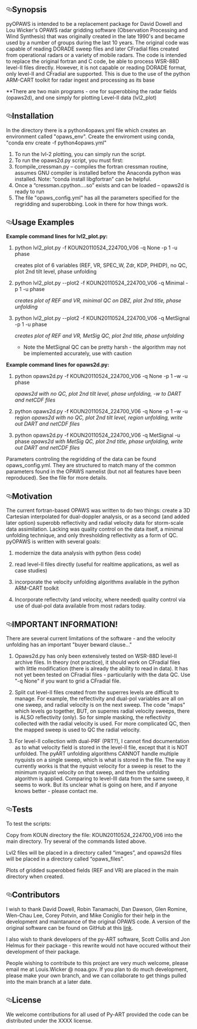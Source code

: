 
<!DOCTYPE html>
<html lang="en">
  <head>
    <meta charset="utf-8">



  <link crossorigin="anonymous" href="https://assets-cdn.github.com/assets/frameworks-722d5e7b1dad7337873eb9e5df225130f9619c70d109a26aebf344b98cbff091.css" media="all" rel="stylesheet" />
  <link crossorigin="anonymous" href="https://assets-cdn.github.com/assets/github-8f7d19ccb1b9871a0a66804035b4bc3936aa69e67ebfc8322969849f3cf2ad79.css" media="all" rel="stylesheet" />
  
  
  
  

  <meta name="viewport" content="width=device-width">
  

    
  <div id="readme" class="readme blob instapaper_body">
    <article class="markdown-body entry-content" itemprop="text"><h2><a id="user-content-synopsis" class="anchor" href="#synopsis" aria-hidden="true"><svg aria-hidden="true" class="octicon octicon-link" height="16" version="1.1" viewBox="0 0 16 16" width="16"><path fill-rule="evenodd" d="M4 9h1v1H4c-1.5 0-3-1.69-3-3.5S2.55 3 4 3h4c1.45 0 3 1.69 3 3.5 0 1.41-.91 2.72-2 3.25V8.59c.58-.45 1-1.27 1-2.09C10 5.22 8.98 4 8 4H4c-.98 0-2 1.22-2 2.5S3 9 4 9zm9-3h-1v1h1c1 0 2 1.22 2 2.5S13.98 12 13 12H9c-.98 0-2-1.22-2-2.5 0-.83.42-1.64 1-2.09V6.25c-1.09.53-2 1.84-2 3.25C6 11.31 7.55 13 9 13h4c1.45 0 3-1.69 3-3.5S14.5 6 13 6z"></path></svg></a>Synopsis</h2>
<p>pyOPAWS is intended to be a replacement package for David Dowell and Lou Wicker's OPAWS radar gridding software (Observation Processing and Wind Synthesis) that was originally created in the late 1990's and became used by a number of groups during the last 10 years.  The original code was capable of reading DORADE sweep files and later CFradial files created from operational radars or a variety of mobile radars.  The code is intended to replace the original fortran and C code, be able to process WSR-88D level-II files directly. However, it is not capable or reading DORADE format, only level-II and CFradial are supported.  This is due to the use of the python ARM-CART toolkit for radar ingest and processing as its base</p>

**There are two main programs - one for superobbing the radar fields (opaws2d), and one simply for plotting Level-II data (lvl2_plot)

<h2><a id="user-content-installation" class="anchor" href="#installation" aria-hidden="true"><svg aria-hidden="true" class="octicon octicon-link" height="16" version="1.1" viewBox="0 0 16 16" width="16"><path fill-rule="evenodd" d="M4 9h1v1H4c-1.5 0-3-1.69-3-3.5S2.55 3 4 3h4c1.45 0 3 1.69 3 3.5 0 1.41-.91 2.72-2 3.25V8.59c.58-.45 1-1.27 1-2.09C10 5.22 8.98 4 8 4H4c-.98 0-2 1.22-2 2.5S3 9 4 9zm9-3h-1v1h1c1 0 2 1.22 2 2.5S13.98 12 13 12H9c-.98 0-2-1.22-2-2.5 0-.83.42-1.64 1-2.09V6.25c-1.09.53-2 1.84-2 3.25C6 11.31 7.55 13 9 13h4c1.45 0 3-1.69 3-3.5S14.5 6 13 6z"></path></svg></a>Installation</h2>

<p>In the directory there is a python4opaws.yml file which creates an environment called "opaws_env".  Create the enviroment using conda, "conda env create -f python4opaws.yml" 

1.	To run the lvl-2 plotting, you can simply run the script. 
2.	To run the opaws2d.py script, you must first:
3.	fcompile_cressman.py – compiles the fortran cressman routine, assumes GNU compiler is installed before the Anaconda python was installed.  Note:  “conda install libgfortran” can be helpful.
4.	Once a “cressman.cpython....so” exists and can be loaded – opaws2d is ready to run
5.  The file "opaws_config.yml" has all the parameters specified for the regridding and superobbing.  Look in there for how things work.
<p>

<h2><a id="user-content-code-example" class="anchor" href="#code-example" aria-hidden="true"><svg aria-hidden="true" class="octicon octicon-link" height="16" version="1.1" viewBox="0 0 16 16" width="16"><path fill-rule="evenodd" d="M4 9h1v1H4c-1.5 0-3-1.69-3-3.5S2.55 3 4 3h4c1.45 0 3 1.69 3 3.5 0 1.41-.91 2.72-2 3.25V8.59c.58-.45 1-1.27 1-2.09C10 5.22 8.98 4 8 4H4c-.98 0-2 1.22-2 2.5S3 9 4 9zm9-3h-1v1h1c1 0 2 1.22 2 2.5S13.98 12 13 12H9c-.98 0-2-1.22-2-2.5 0-.83.42-1.64 1-2.09V6.25c-1.09.53-2 1.84-2 3.25C6 11.31 7.55 13 9 13h4c1.45 0 3-1.69 3-3.5S14.5 6 13 6z"></path></svg></a>Usage Examples</h2>

**Example command lines for lvl2_plot.py:**

1.	python lvl2_plot.py -f KOUN20110524_224700_V06 -q None -p 1 -u phase
    <p>creates plot of 6 variables (REF, VR, SPEC_W, Zdr, KDP, PHIDP), no QC, plot 2nd tilt level, phase unfolding</p>

2.	python lvl2_plot.py --plot2 -f KOUN20110524_224700_V06 -q Minimal -p 1 -u phase

    *creates plot of REF and VR, minimal QC on DBZ, plot 2nd title, phase unfolding*

3.	python lvl2_plot.py --plot2 -f KOUN20110524_224700_V06 -q MetSignal -p 1 -u phase

    *creates plot of REF and VR, MetSig QC, plot 2nd title, phase unfolding*
    * Note the MetSignal QC can be pretty harsh - the algorithm may not be implemented accurately, use with caution

**Example command lines for opaws2d.py:**

1.	python opaws2d.py -f KOUN20110524_224700_V06 -q None -p 1 –w -u phase

    *opaws2d with no QC, plot 2nd tilt level, phase unfolding, -w to DART and netCDF files*

2.	python opaws2d.py -f KOUN20110524_224700_V06 -q None -p 1 –w -u region
    *opaws2d with no QC, plot 2nd tilt level, region unfolding, write out DART and netCDF files*

3.	python opaws2d.py -f KOUN20110524_224700_V06 -q MetSignal -u phase
    *opaws2d with MetSig QC, plot 2nd title, phase unfolding, write out DART and netCDF files*

Parameters controling the regridding of the data can be found opaws_config.yml. They are structured to match many of the common parameters found in the OPAWS namelist (but not all features have been reproduced).  See the file for more details.

</p>
<h2><a id="user-content-motivation" class="anchor" href="#motivation" aria-hidden="true"><svg aria-hidden="true" class="octicon octicon-link" height="16" version="1.1" viewBox="0 0 16 16" width="16"><path fill-rule="evenodd" d="M4 9h1v1H4c-1.5 0-3-1.69-3-3.5S2.55 3 4 3h4c1.45 0 3 1.69 3 3.5 0 1.41-.91 2.72-2 3.25V8.59c.58-.45 1-1.27 1-2.09C10 5.22 8.98 4 8 4H4c-.98 0-2 1.22-2 2.5S3 9 4 9zm9-3h-1v1h1c1 0 2 1.22 2 2.5S13.98 12 13 12H9c-.98 0-2-1.22-2-2.5 0-.83.42-1.64 1-2.09V6.25c-1.09.53-2 1.84-2 3.25C6 11.31 7.55 13 9 13h4c1.45 0 3-1.69 3-3.5S14.5 6 13 6z"></path></svg></a>Motivation</h2>
<p>The current fortran-based OPAWS was written to do two things:  create a 3D Cartesian interpolated for dual-doppler analysis, or as a second (and added later option) superobb reflectivity and radial velocity data for storm-scale data assimilation.  Lacking was quality control on the data itself, a minimal unfolding technique, and only thresholding reflectivity as a form of QC.  pyOPAWS is written with several goals:  

1.  modernize the data analysis with python (less code)

2.  read level-II files directly (useful for realtime applications, as well as case studies)

3.  incorporate the velocity unfolding algorithms available in the python ARM-CART toolkit

4.  Incorporate reflectvity (and velocity, where needed) quality control via use of dual-pol data available from most radars today.


</p>
<h2><a id="user-content-api-reference" class="anchor" href="#api-reference" aria-hidden="true"><svg aria-hidden="true" class="octicon octicon-link" height="16" version="1.1" viewBox="0 0 16 16" width="16"><path fill-rule="evenodd" d="M4 9h1v1H4c-1.5 0-3-1.69-3-3.5S2.55 3 4 3h4c1.45 0 3 1.69 3 3.5 0 1.41-.91 2.72-2 3.25V8.59c.58-.45 1-1.27 1-2.09C10 5.22 8.98 4 8 4H4c-.98 0-2 1.22-2 2.5S3 9 4 9zm9-3h-1v1h1c1 0 2 1.22 2 2.5S13.98 12 13 12H9c-.98 0-2-1.22-2-2.5 0-.83.42-1.64 1-2.09V6.25c-1.09.53-2 1.84-2 3.25C6 11.31 7.55 13 9 13h4c1.45 0 3-1.69 3-3.5S14.5 6 13 6z"></path></svg></a>IMPORTANT INFORMATION!</h2>
<p>

There are several current limitations of the software - and the velocity unfolding has an important "buyer beward clause..."

1.  Opaws2d.py has only been extensively tested on WSR-88D level-II archive files.  In theory (not practice), it should work on CFradial files with little modification (there is already the ability to read in data).  It has not yet been tested on CFradial files - particularily with the data QC.  Use "-q None" if you want to grid a CFradial file. 

2.  Split cut level-II files created from the superres levels are difficult to manage.  For example, the reflectivity and dual-pol variables are all on one sweep, and radial velocity is on the next sweep.  The code "maps" which levels go together, BUT, on superres radial velocity sweeps, there is ALSO reflectivity (only).  So for simple masking, the reflectivity collected with the radial velocity is used.  For more complicated QC, then the mapped sweep is used to QC the radial velocity.

3.  For level-II collection with dual-PRF (PRT?), I cannot find documentation as to what velocity field is stored in the level-II file, except that it is NOT unfolded.  The pyART unfolding algorithms CANNOT handle multiple nyquists on a single sweep, which is what is stored in the file.  The way it currently works is that the nyquist velocity for a sweep is reset to the minimum nyquist velocity on that sweep, and then the unfolding algorithm is applied.  Comparing to level-III data from the same sweep, it seems to work.  But its unclear what is going on here, and if anyone knows better - please contact me.

</p>
<h2><a id="user-content-tests" class="anchor" href="#tests" aria-hidden="true"><svg aria-hidden="true" class="octicon octicon-link" height="16" version="1.1" viewBox="0 0 16 16" width="16"><path fill-rule="evenodd" d="M4 9h1v1H4c-1.5 0-3-1.69-3-3.5S2.55 3 4 3h4c1.45 0 3 1.69 3 3.5 0 1.41-.91 2.72-2 3.25V8.59c.58-.45 1-1.27 1-2.09C10 5.22 8.98 4 8 4H4c-.98 0-2 1.22-2 2.5S3 9 4 9zm9-3h-1v1h1c1 0 2 1.22 2 2.5S13.98 12 13 12H9c-.98 0-2-1.22-2-2.5 0-.83.42-1.64 1-2.09V6.25c-1.09.53-2 1.84-2 3.25C6 11.31 7.55 13 9 13h4c1.45 0 3-1.69 3-3.5S14.5 6 13 6z"></path></svg></a>Tests</h2>

<p> To test the scripts:  

Copy from KOUN directory the file:  KOUN20110524_224700_V06 into the main directory.  Try several of the commands listed above.

Lvl2 files will be placed in a directory called “images”, and opaws2d files will be placed in a directory called “opaws_files”.  

Plots of gridded superobbed fields (REF and VR) are placed in the main directory when created.

</p>

<h2><a id="user-content-contributors" class="anchor" href="#contributors" aria-hidden="true"><svg aria-hidden="true" class="octicon octicon-link" height="16" version="1.1" viewBox="0 0 16 16" width="16"><path fill-rule="evenodd" d="M4 9h1v1H4c-1.5 0-3-1.69-3-3.5S2.55 3 4 3h4c1.45 0 3 1.69 3 3.5 0 1.41-.91 2.72-2 3.25V8.59c.58-.45 1-1.27 1-2.09C10 5.22 8.98 4 8 4H4c-.98 0-2 1.22-2 2.5S3 9 4 9zm9-3h-1v1h1c1 0 2 1.22 2 2.5S13.98 12 13 12H9c-.98 0-2-1.22-2-2.5 0-.83.42-1.64 1-2.09V6.25c-1.09.53-2 1.84-2 3.25C6 11.31 7.55 13 9 13h4c1.45 0 3-1.69 3-3.5S14.5 6 13 6z"></path></svg></a>Contributors</h2>
<p>

I wish to thank David Dowell, Robin Tanamachi, Dan Dawson, Glen Romine, Wen-Chau Lee, Corey Potvin, and Mike Coniglio for their help in the development and maintanance of the original OPAWS code.  A version of the original software can be found on GitHub at this [link](https://github.com/hhuangwx/opaws).

I also wish to thank developers of the py-ART software, Scott Collis and Jon Helmus for their package - this rewrite would not have occured without their development of their package. 

People wishing to contribute to this project are very much welcome, please email me at Louis.Wicker @ noaa.gov.  If you plan to do much development, please make your own branch, and we can collaborate to get things pulled into the main branch at a later date.

</p>
<h2><a id="user-content-license" class="anchor" href="#license" aria-hidden="true"><svg aria-hidden="true" class="octicon octicon-link" height="16" version="1.1" viewBox="0 0 16 16" width="16"><path fill-rule="evenodd" d="M4 9h1v1H4c-1.5 0-3-1.69-3-3.5S2.55 3 4 3h4c1.45 0 3 1.69 3 3.5 0 1.41-.91 2.72-2 3.25V8.59c.58-.45 1-1.27 1-2.09C10 5.22 8.98 4 8 4H4c-.98 0-2 1.22-2 2.5S3 9 4 9zm9-3h-1v1h1c1 0 2 1.22 2 2.5S13.98 12 13 12H9c-.98 0-2-1.22-2-2.5 0-.83.42-1.64 1-2.09V6.25c-1.09.53-2 1.84-2 3.25C6 11.31 7.55 13 9 13h4c1.45 0 3-1.69 3-3.5S14.5 6 13 6z"></path></svg></a>License</h2>
<p>We welcome contributions for all used of Py-ART provided the code can be distributed under the XXXX license.</p>
</article>
  </div>

  </div>
  
</div>



</html>

